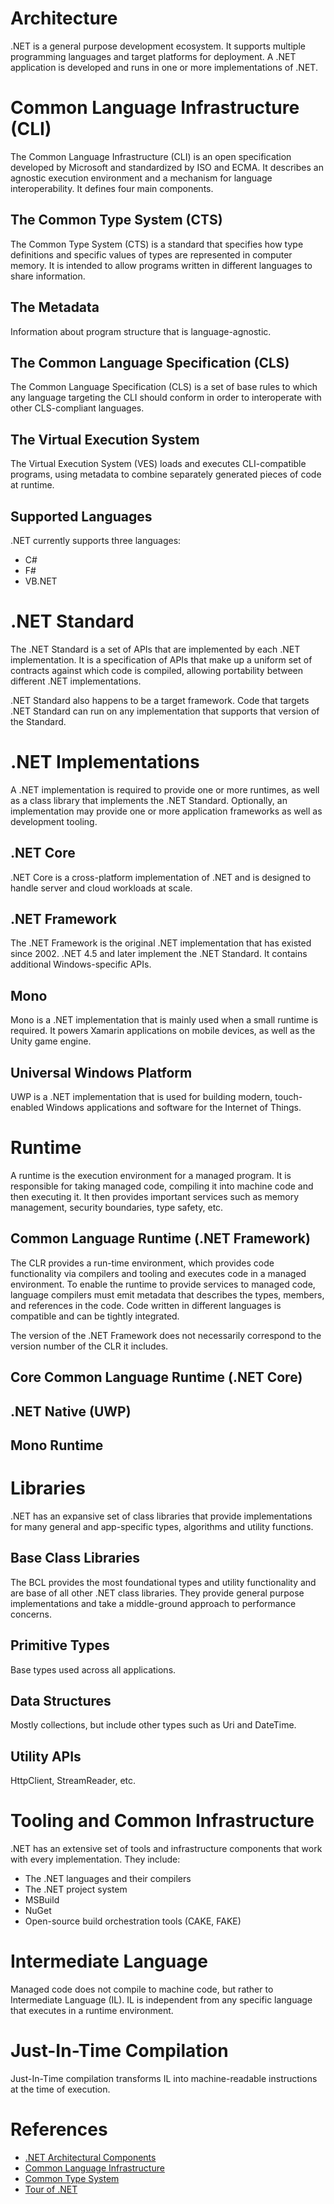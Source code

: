 # Architecture
.NET is a general purpose development ecosystem.  It supports multiple programming languages and target platforms for deployment.  A .NET application is developed and runs in one or more implementations of .NET.

# Common Language Infrastructure (CLI)
The Common Language Infrastructure (CLI) is an open specification developed by Microsoft and standardized by ISO and ECMA.  It describes an agnostic execution environment and a mechanism for language interoperability.  It defines four main components.

## The Common Type System (CTS)
The Common Type System (CTS) is a standard that specifies how type definitions and specific values of types are represented in computer memory.  It is intended to allow programs written in different languages to share information.
## The Metadata
Information about program structure that is language-agnostic.

## The Common Language Specification (CLS)
The Common Language Specification (CLS) is a set of base rules to which any language targeting the CLI should conform in order to interoperate with other CLS-compliant languages.

## The Virtual Execution System
The Virtual Execution System (VES) loads and executes CLI-compatible programs, using metadata to combine separately generated pieces of code at runtime.

## Supported Languages
.NET currently supports three languages:

- C#
- F#
- VB.NET

# .NET Standard
The .NET Standard is a set of APIs that are implemented by each .NET implementation.  It is a specification of APIs that make up a uniform set of contracts against which code is compiled, allowing portability between different .NET implementations.  

.NET Standard also happens to be a target framework.  Code that targets .NET Standard can run on any implementation that supports that version of the Standard.

# .NET Implementations
A .NET implementation is required to provide one or more runtimes, as well as a class library that implements the .NET Standard.  Optionally, an implementation may provide one or more application frameworks as well as development tooling.  

## .NET Core
.NET Core is a cross-platform implementation of .NET and is designed to handle server and cloud workloads at scale.  

## .NET Framework
The .NET Framework is the original .NET implementation that has existed since 2002.  .NET 4.5 and later implement the .NET Standard.  It contains additional Windows-specific APIs.

## Mono
Mono is a .NET implementation that is mainly used when a small runtime is required.  It powers Xamarin applications on mobile devices, as well as the Unity game engine.

## Universal Windows Platform
UWP is a .NET implementation that is used for building modern, touch-enabled Windows applications and software for the Internet of Things.  

# Runtime
A runtime is the execution environment for a managed program.    It is responsible for taking managed code, compiling it into machine code and then executing it.  It then provides important services such as memory management, security boundaries, type safety, etc.  

## Common Language Runtime (.NET Framework)
The CLR provides a run-time environment, which provides code functionality via compilers and tooling and executes code in a managed environment. To enable the runtime to provide services to managed code, language compilers must emit metadata that describes the types, members, and references in the code.  Code written in different languages is compatible and can be tightly integrated.

The version of the .NET Framework does not necessarily correspond to the version number of the CLR it includes.

## Core Common Language Runtime (.NET Core)

## .NET Native (UWP)

## Mono Runtime

# Libraries
.NET has an expansive set of class libraries that provide implementations for many general and app-specific types, algorithms and utility functions.

## Base Class Libraries
The BCL provides the most foundational types and utility functionality and are base of all other .NET class libraries.  They provide general purpose implementations and take a middle-ground approach to performance concerns.

## Primitive Types
Base types used across all applications.

## Data Structures
Mostly collections, but include other types such as Uri and DateTime.

## Utility APIs
HttpClient, StreamReader, etc.

# Tooling and Common Infrastructure
.NET has an extensive set of tools and infrastructure components that work with every implementation.  They include:

- The .NET languages and their compilers
- The .NET project system
- MSBuild
- NuGet
- Open-source build orchestration tools (CAKE, FAKE)

# Intermediate Language
Managed code does not compile to machine code, but rather to Intermediate Language (IL).  IL is independent from any specific language that executes in a runtime environment.  

# Just-In-Time Compilation
Just-In-Time compilation transforms IL into machine-readable instructions at the time of execution.

# References
- [.NET Architectural Components](https://docs.microsoft.com/en-us/dotnet/standard/components)
- [Common Language Infrastructure](https://en.wikipedia.org/wiki/Common_Language_Infrastructure)
- [Common Type System](https://en.wikipedia.org/wiki/Common_Type_System)
- [Tour of .NET](https://docs.microsoft.com/en-us/dotnet/standard/tour)

